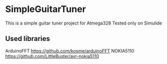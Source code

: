 # SimpleGuitarTuner

This is a simple guitar tuner project for Atmega328
Tested only on Simulide


## Used libraries
ArduinoFFT https://github.com/kosme/arduinoFFT
NOKIA5110 https://github.com/LittleBuster/avr-nokia5110

